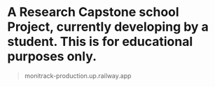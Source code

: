 # A Research Capstone school Project, currently developing by a student. This is for educational purposes only.

> monitrack-production.up.railway.app

